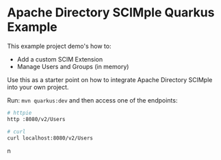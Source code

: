 Apache Directory SCIMple Quarkus Example
==========================================

This example project demo's how to:

* Add a custom SCIM Extension
* Manage Users and Groups (in memory)

Use this as a starter point on how to integrate Apache Directory SCIMple into your own project.

Run: `mvn quarkus:dev` and then access one of the endpoints:

```bash
# httpie
http :8080/v2/Users

# curl
curl localhost:8080/v2/Users
```
n
